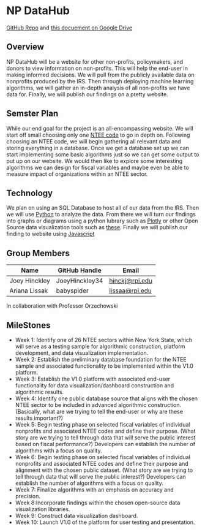 # NP DataHub
[GitHub Repo](https://github.com/babyspider/NP_DataHub/) and [this docuement on Google Drive](https://docs.google.com/document/d/1sE8oZ2MY-LFY0cvWTM8VlfhMDZS0cSNOkhukOGt9nxQ/edit?usp=sharing) <br /> 

## Overview
NP DataHub will be a website for other non-profits, policymakers, and donors to view information on non-profits. This will help the end-user in making informed decisions. We will pull from the publicly available data on nonprofits produced by the IRS. Then through deploying machine learning algorithms, we will gather an in-depth analysis of all non-profits we have data for. Finally, we will publish our findings on a pretty website. <br />

## Semster Plan
While our end goal for the project is an all-encompassing website. We will start off small choosing only one [NTEE code](https://nccs.urban.org/project/national-taxonomy-exempt-entities-ntee-codes) to go in depth on. Following choosing an NTEE code, we will begin gathering all relevant data and storing everything in a database. Once we get a database set up we can start implementing some basic algorithms just so we can get some output to put up on our website. We would then like to explore some interesting algorithms we can design for fiscal variables and maybe even be able to measure impact of organizations within an NTEE sector. <br />

## Technology
We plan on using an SQL Database to host all of our data from the IRS. Then we will use [Python](https://www.python.org) to analyze the data. From there we will turn our findings into graphs or diagrams using a python lubrary such as [Plotly](https://plotly.com) or other Open Source data visualization tools such as [these](https://rigorousthemes.com/blog/best-open-source-data-visualization-tools/). Finally we will publish our finding to website using [Javascript](https://www.javascript.com) <br />

## Group Members
| Name	| GitHub Handle	| Email |
| --- | --- | --- |
| Joey Hinckley | JoeyHinckley34 | hinckj@rpi.edu |
| Ariana Lissak | babyspider | lissaa@rpi.edu |

In collaboration with Professor Orzechowski

## MileStones 
- Week 1: Identify one of 26 NTEE sectors within New York State, which will serve as a testing sample for algorithmic construction, platform development, and data visualization implementation. 
- Week 2: Establish the preliminary database foundation for the NTEE sample and associated functionality to be implemented within the V1.0 platform.
- Week 3: Establish the V1.0 platform with associated end-user functionality for data visualization/dashboard construction and algorithmic results.
- Week 4: Identify one public database source that aligns with the chosen NTEE sector to be included in advanced algorithmic construction. (Basically, what are we trying to tell the end-user or why are these results important?)
- Week 5: Begin testing phase on selected fiscal variables of individual nonprofits and associated NTEE codes and define their purpose. (What story are we trying to tell through data that will serve the public interest based on fiscal performance?) Developers can establish the number of algorithms with a focus on quality.
- Week 6: Begin testing phase on selected fiscal variables of individual nonprofits and associated NTEE codes and define their purpose and alignment with the chosen public dataset. (What story are we trying to tell through data that will serve the public interest?) Developers can establish the number of algorithms with a focus on quality.
- Week 7: Finalize algorithms with an emphasis on accuracy and precision.
- Week 8:Incorporate findings within the chosen open-source data visualization libraries.
- Week 9: Construct data visualization dashboard.
- Week 10: Launch V1.0 of the platform for user testing and presentation.  

